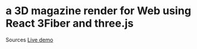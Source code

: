 # a 3D magazine render for Web using React 3Fiber and three.js







Sources
[Live demo](https://r3f-animated-book-slider-final.vercel.app/)

